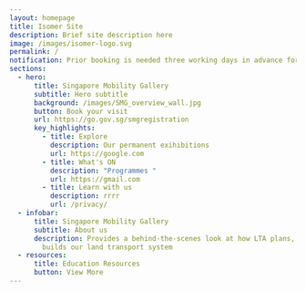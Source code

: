 ```yaml
---
layout: homepage
title: Isomer Site
description: Brief site description here
image: /images/isomer-logo.svg
permalink: /
notification: Prior booking is needed three working days in advance for all visits.
sections:
  - hero:
      title: Singapore Mobility Gallery
      subtitle: Hero subtitle
      background: /images/SMG_overview_wall.jpg
      button: Book your visit
      url: https://go.gov.sg/smgregistration
      key_highlights:
        - title: Explore
          description: Our permanent exihibitions
          url: https://google.com
        - title: What's ON
          description: "Programmes "
          url: https://gmail.com
        - title: Learn with us
          description: rrrr
          url: /privacy/
  - infobar:
      title: Singapore Mobility Gallery
      subtitle: About us
      description: Provides a behind-the-scenes look at how LTA plans, designs and
        builds our land transport system
  - resources:
      title: Education Resources
      button: View More
---
```

